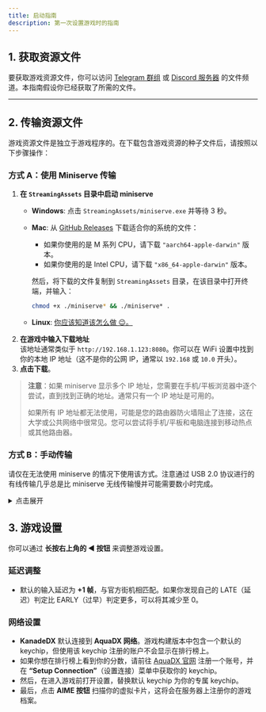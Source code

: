 ```yaml
---
title: 启动指南
description: 第一次设置游戏时的指南
---
```


## **1. 获取资源文件**

要获取游戏资源文件，你可以访问 [Telegram 群组](https://kdx.nightcord.com.de/zh/general/community) 或 [Discord 服务器](https://kdx.nightcord.com.de/zh/general/community) 的文件频道。本指南假设你已经获取了所需的文件。

---

## **2. 传输资源文件**

游戏资源文件是独立于游戏程序的。在下载包含游戏资源的种子文件后，请按照以下步骤操作：

### 方式 A：使用 Miniserve 传输

1. **在 `StreamingAssets` 目录中启动 miniserve**
    - **Windows**: 点击 `StreamingAssets/miniserve.exe` 并等待 3 秒。
    - **Mac**: 从 [GitHub Releases](https://github.com/svenstaro/miniserve/releases/tag/v0.29.0) 下载适合你的系统的文件：
        - 如果你使用的是 M 系列 CPU，请下载 `"aarch64-apple-darwin"` 版本。
        - 如果你使用的是 Intel CPU，请下载 `"x86_64-apple-darwin"` 版本。

        然后，将下载的文件复制到 `StreamingAssets` 目录，在该目录中打开终端，并输入：

      ```bash
      chmod +x ./miniserve* && ./miniserve* .
      ```

    - **Linux**: [你应该知道该怎么做 😉。](https://www.bilibili.com/video/BV1Nr4BeCEV9/)
2. **在游戏中输入下载地址**  
   该地址通常类似于 `http://192.168.1.123:8080`。你可以在 WiFi 设置中找到你的本地 IP 地址（这不是你的公网 IP，通常以 `192.168` 或 `10.0` 开头）。
3. **点击下载**。

> **注意**：如果 miniserve 显示多个 IP 地址，您需要在手机/平板浏览器中逐个尝试，直到找到正确的地址。通常只有一个 IP 地址是可用的。
>
> 如果所有 IP 地址都无法使用，可能是您的路由器防火墙阻止了连接，这在大学或公共网络中很常见。您可以尝试将手机/平板和电脑连接到移动热点或其他路由器。

### 方式 B：手动传输

请仅在无法使用 miniserve 的情况下使用该方式。注意通过 USB 2.0 协议进行的有线传输几乎总是比 miniserve 无线传输慢并可能需要数小时完成。

<details>
<summary>点击展开</summary>

1. 获取资源文件（有或没有 MovieData）

**Android**

2. 复制 StreamingAssets 文件夹到 `/sdcard/Android/data/app.KanadeDX/files/KanadeDX/`  
    有多种方法可以达到目的，速度各不相同：
    * USB MTP 文件传输：**非常慢**
    * `adb push` 命令：**快**（无进度条）
    * 在设备上下载种子：**快** (LibreTorrent/BiglyBT)
    * 先上传到云端再下载：**慢**
    * 传输 zip 文件并在设备上解压：**快**（需要双倍存储空间）
3. 在电脑上创建一个 .txt 文件并命名为 FinishedDownload，删除扩展名 ".txt"，并复制到游戏文件夹

**iOS**

2. 安装爱思助手
3. 安装驱动，该操作可在爱思助手内完成
4. 将设备连接至电脑，打开爱思助手并打开侧边栏“应用游戏”，找到 KanadeDX，再点击“浏览”
5. 拖拽文件夹
6. 在电脑上创建一个 .txt 文件并命名为 FinishedDownload，删除扩展名 ".txt"，并复制到游戏文件夹

</details>

## **3. 游戏设置**

你可以通过 **长按右上角的 ◀ 按钮** 来调整游戏设置。

### **延迟调整**

- 默认的输入延迟为 **+1 帧**，与官方街机相匹配。如果你发现自己的 LATE（延迟）判定比 EARLY（过早）判定更多，可以将其减少至 0。

### **网络设置**

- **KanadeDX** 默认连接到 **AquaDX 网络**。游戏构建版本中包含一个默认的 keychip，但使用该 keychip 注册的账户不会显示在排行榜上。
- 如果你想在排行榜上看到你的分数，请前往 [AquaDX 官网](https://aquadx.net/) 注册一个账号，并在 **“Setup Connection”**（设置连接）菜单中获取你的 keychip。
- 然后，在进入游戏前打开设置，替换默认 keychip 为你的专属 keychip。
- 最后，点击 **AIME 按钮** 扫描你的虚拟卡片，这将会在服务器上注册你的游戏档案。
